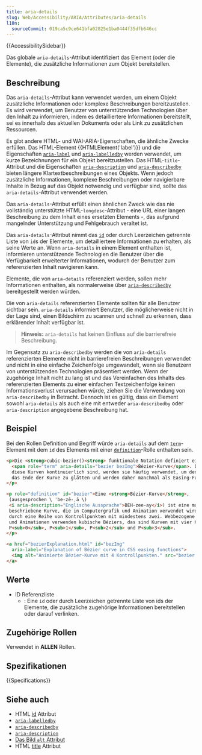 ```yaml
---
title: aria-details
slug: Web/Accessibility/ARIA/Attributes/aria-details
l10n:
  sourceCommit: 019ca5c9ce641bfa02825e1ba0444f35dfb646cc
---
```


{{AccessibilitySidebar}}

Das globale `aria-details`-Attribut identifiziert das Element (oder die Elemente), die zusätzliche Informationen zum Objekt bereitstellen.

## Beschreibung

Das `aria-details`-Attribut kann verwendet werden, um einem Objekt zusätzliche Informationen oder komplexe Beschreibungen bereitzustellen. Es wird verwendet, um Benutzer von unterstützenden Technologien über den Inhalt zu informieren, indem es detailliertere Informationen bereitstellt, sei es innerhalb des aktuellen Dokuments oder als Link zu zusätzlichen Ressourcen.

Es gibt andere HTML- und WAI-ARIA-Eigenschaften, die ähnliche Zwecke erfüllen. Das HTML-Element {{HTMLElement('label')}} und die Eigenschaften [`aria-label`](/de/docs/Web/Accessibility/ARIA/Attributes/aria-label) und [`aria-labelledby`](/de/docs/Web/Accessibility/ARIA/Attributes/aria-labelledby) werden verwendet, um kurze Bezeichnungen für ein Objekt bereitzustellen. Das HTML-`title`-Attribut und die Eigenschaften [`aria-description`](/de/docs/Web/Accessibility/ARIA/Attributes/aria-description) und [`aria-describedby`](/de/docs/Web/Accessibility/ARIA/Attributes/aria-describedby) bieten längere Klartextbeschreibungen eines Objekts. Wenn jedoch zusätzliche Informationen, komplexe Beschreibungen oder navigierbare Inhalte in Bezug auf das Objekt notwendig und verfügbar sind, sollte das `aria-details`-Attribut verwendet werden.

Das `aria-details`-Attribut erfüllt einen ähnlichen Zweck wie das nie vollständig unterstützte HTML-`longdesc`-Attribut - eine URL einer langen Beschreibung zu dem Inhalt eines ersetzten Elements -, das aufgrund mangelnder Unterstützung und Fehlgebrauch veraltet ist.

Das `aria-details`-Attribut nimmt das [`id`](/de/docs/Web/HTML/Global_attributes#id) oder durch Leerzeichen getrennte Liste von `id`s der Elemente, um detailliertere Informationen zu erhalten, als seine Werte an. Wenn `aria-details` in einem Element enthalten ist, informieren unterstützende Technologien die Benutzer über die Verfügbarkeit erweiterter Informationen, wodurch der Benutzer zum referenzierten Inhalt navigieren kann.

Elemente, die von `aria-details` referenziert werden, sollen mehr Informationen enthalten, als normalerweise über [`aria-describedby`](/de/docs/Web/Accessibility/ARIA/Attributes/aria-describedby) bereitgestellt werden würden.

Die von `aria-details` referenzierten Elemente sollten für alle Benutzer sichtbar sein. `aria-details` informiert Benutzer, die möglicherweise nicht in der Lage sind, einen Bildschirm zu scannen und schnell zu erkennen, dass erklärender Inhalt verfügbar ist.

> **Hinweis:** `aria-details` hat keinen Einfluss auf die barrierefreie Beschreibung.

Im Gegensatz zu `aria-describedby` werden die von `aria-details` referenzierten Elemente nicht in barrierefreien Beschreibungen verwendet und nicht in eine einfache Zeichenfolge umgewandelt, wenn sie Benutzern von unterstützenden Technologien präsentiert werden. Wenn der zugehörige Inhalt nicht zu lang ist und das Vereinfachen des Inhalts des referenzierten Elements zu einer einfachen Textzeichenfolge keinen Informationsverlust verursachen würde, ziehen Sie die Verwendung von `aria-describedby` in Betracht. Dennoch ist es gültig, dass ein Element sowohl `aria-details` als auch eine mit entweder `aria-describedby` oder `aria-description` angegebene Beschreibung hat.

## Beispiel

Bei den Rollen Definition und Begriff würde `aria-details` auf dem [`term`](/de/docs/Web/Accessibility/ARIA/Roles/term_role)-Element mit dem `id` des Elements mit einer [`definition`](/de/docs/Web/Accessibility/ARIA/Roles/definition_role)-Rolle enthalten sein.

```html
<p>Die <strong>cubic-bezier()<strong> funktionale Notation definiert eine kubische
  <span role="term" aria-details="bezier bezImg">Bézier-Kurve</span>. Da
  diese Kurven kontinuierlich sind, werden sie häufig verwendet, um den Anfang und
  das Ende der Kurve zu glätten und werden daher manchmal als Easing-Funktionen bezeichnet.
</p>

<p role="definition" id="bezier">Eine <strong>Bézier-Kurve</strong>,
 (ausgesprochen \ ˈbe-zē-ˌā \)
 <i aria-description="Englische Aussprache">BEH-zee-ay</i>) ist eine mathematisch
 beschriebene Kurve, die in Computergrafik und Animation verwendet wird. Die Kurve ist definiert
 durch eine Reihe von Kontrollpunkten mit mindestens zwei. Webbezogene Grafiken
 und Animationen verwenden kubische Béziers, das sind Kurven mit vier Kontrollpunkten
 P<sub>0</sub>, P<sub>1</sub>, P<sub>2</sub> und P<sub>3</sub>.
</p>

<a href="bezierExplanation.html" id="bezImg"
  aria-label="Explanation of Bézier curve in CSS easing functions">
  <img alt="Animierte Bézier-Kurve mit 4 Kontrollpunkten." src="bezier.gif">
</a>
```

## Werte

- ID Referenzliste
  - : Eine `id` oder durch Leerzeichen getrennte Liste von ids der Elemente, die zusätzliche zugehörige Informationen bereitstellen oder darauf verlinken.

## Zugehörige Rollen

Verwendet in **ALLEN** Rollen.

## Spezifikationen

{{Specifications}}

## Siehe auch

- HTML [id](/de/docs/Web/HTML/Global_attributes/id) Attribut
- [`aria-labelledby`](/de/docs/Web/Accessibility/ARIA/Attributes/aria-labelledby)
- [`aria-describedby`](/de/docs/Web/Accessibility/ARIA/Attributes/aria-describedby)
- [`aria-description`](/de/docs/Web/Accessibility/ARIA/Attributes/aria-description)
- [Das Bild `alt` Attribut](/de/docs/Web/API/HTMLImageElement/alt)
- HTML [title](/de/docs/Web/HTML/Global_attributes/title) Attribut
